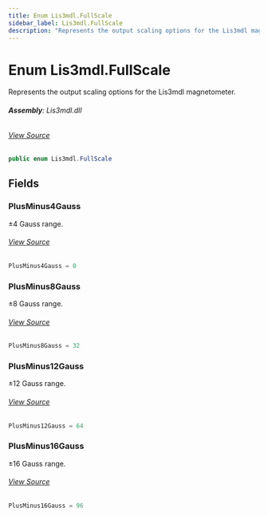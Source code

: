 ```yaml
---
title: Enum Lis3mdl.FullScale
sidebar_label: Lis3mdl.FullScale
description: "Represents the output scaling options for the Lis3mdl magnetometer."
---
```

# Enum Lis3mdl.FullScale
Represents the output scaling options for the Lis3mdl magnetometer.

###### **Assembly**: Lis3mdl.dll
###### [View Source](https://github.com/WildernessLabs/Meadow.Foundation.git/blob/develop/Source/Meadow.Foundation.Peripherals/Sensors.Motion.Lis3Mdl/Driver/Lis3Mdl.Enums.cs#L84)
```csharp title="Declaration"
public enum Lis3mdl.FullScale
```
## Fields
### PlusMinus4Gauss
±4 Gauss range.
###### [View Source](https://github.com/WildernessLabs/Meadow.Foundation.git/blob/develop/Source/Meadow.Foundation.Peripherals/Sensors.Motion.Lis3Mdl/Driver/Lis3Mdl.Enums.cs#L89)
```csharp title="Declaration"
PlusMinus4Gauss = 0
```
### PlusMinus8Gauss
±8 Gauss range.
###### [View Source](https://github.com/WildernessLabs/Meadow.Foundation.git/blob/develop/Source/Meadow.Foundation.Peripherals/Sensors.Motion.Lis3Mdl/Driver/Lis3Mdl.Enums.cs#L93)
```csharp title="Declaration"
PlusMinus8Gauss = 32
```
### PlusMinus12Gauss
±12 Gauss range.
###### [View Source](https://github.com/WildernessLabs/Meadow.Foundation.git/blob/develop/Source/Meadow.Foundation.Peripherals/Sensors.Motion.Lis3Mdl/Driver/Lis3Mdl.Enums.cs#L97)
```csharp title="Declaration"
PlusMinus12Gauss = 64
```
### PlusMinus16Gauss
±16 Gauss range.
###### [View Source](https://github.com/WildernessLabs/Meadow.Foundation.git/blob/develop/Source/Meadow.Foundation.Peripherals/Sensors.Motion.Lis3Mdl/Driver/Lis3Mdl.Enums.cs#L101)
```csharp title="Declaration"
PlusMinus16Gauss = 96
```
